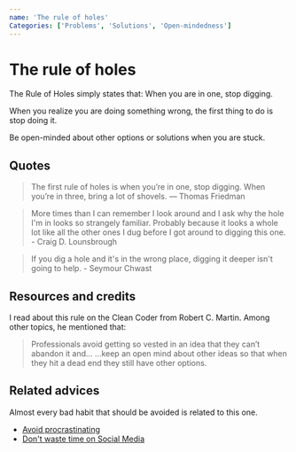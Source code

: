 ```yaml
---
name: 'The rule of holes'
Categories: ['Problems', 'Solutions', 'Open-mindedness']
---
```

# The rule of holes

The Rule of Holes simply states that: When you are in one, stop digging.

When you realize you are doing something wrong, the first thing to do is stop doing it.

Be open-minded about other options or solutions when you are stuck.

## Quotes

> The first rule of holes is when you’re in one, stop digging. When you’re in three, bring a lot of shovels. — Thomas Friedman

> More times than I can remember I look around and I ask why the hole I'm in looks so strangely familiar. Probably because it looks a whole lot like all the other ones I dug before I got around to digging this one. - Craig D. Lounsbrough

> If you dig a hole and it's in the wrong place, digging it deeper isn't going to help. - Seymour Chwast

## Resources and credits

I read about this rule on the Clean Coder from Robert C. Martin. Among other topics, he mentioned that:

> Professionals avoid getting so vested in an idea that they can’t abandon it and... ...keep an open mind about other ideas so that when they hit a dead end they still have other options.

## Related advices

Almost every bad habit that should be avoided is related to this one.

- [Avoid procrastinating](../Avoid%20procrastinating/index.md)
- [Don't waste time on Social Media](../Don't%20waste%20time%20on%20Social%20Media/index.md)